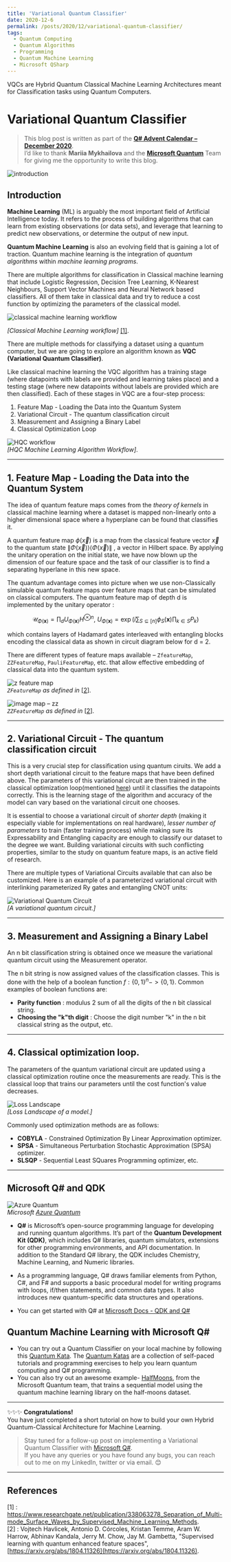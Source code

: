 ```yaml
---
title: 'Variational Quantum Classifier'
date: 2020-12-6
permalink: /posts/2020/12/variational-quantum-classifier/
tags:
  - Quantum Computing
  - Quantum Algorithms
  - Programming
  - Quantum Machine Learning
  - Microsoft QSharp
---
```

VQCs are Hybrid Quantum Classical Machine Learning Architectures meant for Classification tasks using Quantum Computers.  

# Variational Quantum Classifier

> This blog post is written as part of the [**Q# Advent Calendar – December 2020**](https://devblogs.microsoft.com/qsharp/q-advent-calendar-2020/).  
> I’d like to thank **Mariia Mykhailova** and the [**Microsoft Quantum**](https://www.microsoft.com/en-us/quantum) Team for giving me the opportunity to write this blog.


![introduction](https://raw.githubusercontent.com/born-2learn/born-2learn.github.io/master/_posts/images/vqc-part1/title-image.jpeg)

## Introduction ##   

**Machine Learning** (ML) is arguably the most important field of Artificial Intelligence today. It refers to the process of building algorithms that can learn from existing observations (or data sets), and leverage that learning to predict new observations, or determine the output of new input.

**Quantum Machine Learning** is also an evolving field that is gaining a lot of traction.  Quantum machine learning is the integration of *quantum algorithms* within *machine learning programs*.

There are multiple algorithms for classification in Classical machine learning that include Logistic Regression, Decision Tree Learning, K-Nearest Neighbours, Support Vector Machines and Neural Network based classifiers. All of them take in classical data and try to reduce a cost function by optimizing the parameters of the classical model. 

![classical machine learning workflow](https://raw.githubusercontent.com/born-2learn/born-2learn.github.io/master/_posts/images/vqc-part1/classical-ml-workflow.png)

*[Classical Machine Learning workflow]* [[1]](#references).  


There are multiple methods for classifying a dataset using a quantum computer, but we are going to explore an algorithm known as **VQC (Variational Quantum Classifier)**.

Like classical machine learning the VQC algorithm has a training stage (where datapoints with labels are provided and learning takes place) and a testing stage (where new datapoints without labels are provided which are then classified). Each of these stages in VQC are a four-step process:

1. Feature Map - Loading the Data into the Quantum System
2. Variational Circuit - The quantum classification circuit
3. Measurement and Assigning a Binary Label 
4. Classical Optimization Loop

![HQC workflow](https://raw.githubusercontent.com/born-2learn/born-2learn.github.io/master/_posts/images/vqc-part1/qml-workflow.png)  
*[HQC Machine Learning Algorithm Workflow]*.

----
## 1. Feature Map - Loading the Data into the Quantum System  

The idea of quantum feature maps comes from the *theory of kernels* in classical machine learning where a dataset is mapped non-linearly onto a higher dimensional space where a hyperplane can be found that classifies it.  

A quantum feature map $\phi(\vec{x})$ is a map from the classical feature vector $\vec{x}$ to the quantum state $\|\Phi(\vec{x})\rangle\langle\Phi(\vec{x})\|$ , a vector in Hilbert space. By applying the unitary operation on the initial state,  we have now blown up the dimension of our feature space and the task of our classifier is to find a separating hyperlane in this new space.  

The quantum advantage comes into picture when we use non-Classically simulable quantum feature maps over feature maps that can be simulated on classical computers. The quantum feature map of depth d is implemented by the unitary operator : 

$$ \mathcal{U}_{\Phi(\mathbf{x})}=\prod_d U_{\Phi(\mathbf{x})}H^{\otimes n},\ U_{\Phi(\mathbf{x})}=\exp\left(i\sum_{S\subseteq[n]}\phi_S(\mathbf{x})\prod_{k\in S} P_k\right) $$ 

which contains layers of Hadamard gates interleaved with entangling blocks encoding the classical data as shown in circuit diagram below for d = 2.

There are different types of feature maps available – `ZfeatureMap`, `ZZFeatureMap`, `PauliFeatureMap`, etc. that allow effective embedding of classical data into the quantum system.

![z feature map](https://raw.githubusercontent.com/born-2learn/born-2learn.github.io/master/_posts/images/vqc-part1/zfeaturemap.png)  
*`ZFeatureMap` as defined in* [[2](#references)].  

![image map – zz](https://raw.githubusercontent.com/born-2learn/born-2learn.github.io/master/_posts/images/vqc-part1/zzfeaturemap.png)  
*`ZZFeatureMap` as defined in* [[2](#references)].

---
## 2. Variational Circuit - The quantum classification circuit

This is a very crucial step for classification using quantum ciruits. We add a short depth variational circuit to the feature maps that have been defined above. The parameters of this variational circuit are then trained in the classical optimization loop(mentioned [here](#4-classical-optimization-loop)) until it classifies the datapoints correctly. This is the learning stage of the algorithm and accuracy of the model can vary based on the variational circuit one chooses.  

It is essential to choose a variational circuit of *shorter depth* (making it especially viable for implementations on real hardware), *lesser number of parameters* to train (faster training process) while making sure its Expressability and Entangling capacity are enough to classify our dataset to the degree we want. Building variational circuits with such conflicting properties, similar to the study on quantum feature maps, is an active field of research.

There are multiple types of Variational Circuits available that can also be customized. Here is an example of a parameterized variational circuit with interlinking parameterized Ry gates and entangling CNOT units:  

![Variational Quantum Circuit](https://raw.githubusercontent.com/born-2learn/born-2learn.github.io/master/_posts/images/vqc-part1/realamplitudes.png)  
*[A variational quantum circuit.]*

---
## 3. Measurement and Assigning a Binary Label

An n bit classification string is obtained once we measure the variational quantum circuit using the Measurement operator.  

The n bit string is now assigned values of the classification classes. This is done with the help of a boolean function $f: \{0, 1\}^{n} -> \{0, 1\}$. Common examples of boolean functions are:  
- **Parity function** : modulus 2 sum of all the digits of the n bit classical string.
- **Choosing the "k"th digit** : Choose the digit number "k" in the n bit classical string as the output, etc.  


---
## 4. Classical optimization loop.  

The parameters of the quantum variational circuit are updated using a classical optimization routine once the measurements are ready. This is the classical loop that trains our parameters until the cost function's value decreases.   
 

![Loss Landscape](https://raw.githubusercontent.com/born-2learn/born-2learn.github.io/master/_posts/images/vqc-part1/loss_landscape.png)  
*[Loss Landscape of a model.]*  

Commonly used optimization methods are as follows:  
- **COBYLA** - Constrained Optimization By Linear Approximation optimizer.
- **SPSA** - Simultaneous Perturbation Stochastic Approximation (SPSA) optimizer.
- **SLSQP** - Sequential Least SQuares Programming optimizer, etc.  
  
---

## Microsoft Q# and QDK

![Azure Quantum](https://raw.githubusercontent.com/born-2learn/born-2learn.github.io/master/_posts/images/vqc-part1/azure-quantum.jpg)  
*Microsoft [Azure Quantum](https://azure.microsoft.com/en-in/services/quantum/)*

- **Q#** is Microsoft’s open-source programming language for developing and running quantum algorithms. It’s part of the **Quantum Development Kit (QDK)**, which includes Q# libraries, quantum simulators, extensions for other programming environments, and API documentation. In addition to the Standard Q# library, the QDK includes Chemistry, Machine Learning, and Numeric libraries.

- As a programming language, Q# draws familiar elements from Python, C#, and F# and supports a basic procedural model for writing programs with loops, if/then statements, and common data types. It also introduces new quantum-specific data structures and operations.
- You can get started with Q# at [Microsoft Docs - QDK and Q#](https://docs.microsoft.com/en-us/quantum/quickstarts/get-started)  

## Quantum Machine Learning with Microsoft Q#

- You can try out a Quantum Classifier on your local machine by following this [Quantum Kata](https://github.com/microsoft/QuantumKatas/tree/main/tutorials/QuantumClassification). The [Quantum Katas](https://github.com/microsoft/QuantumKatas) are a collection of self-paced tutorials and programming exercises to help you learn quantum computing and Q# programming.  
- You can also try out an awesome example- [HalfMoons](https://github.com/microsoft/Quantum/tree/master/samples/machine-learning/half-moons), from the Microsoft Quantum team, that trains a sequential model using the quantum machine learning library on the half-moons dataset.  

---
✨✨✨ **Congratulations!**  
You have just completed a short tutorial on how to build your own Hybrid Quantum-Classical Architecture for Machine Learning.   
> Stay tuned for a follow-up post on implementing a Variational Quantum Classifier with [Microsoft Q#](https://www.microsoft.com/en-us/quantum/development-kit).  
> If you have any queries or you have found any bugs, you can reach out to me on my LinkedIn, twitter or via email. 😊

---
## References

[1] :   https://www.researchgate.net/publication/338063278_Separation_of_Multi-mode_Surface_Waves_by_Supervised_Machine_Learning_Methods.  
[2] :  Vojtech Havlicek, Antonio D. Córcoles, Kristan Temme, Aram W. Harrow, Abhinav Kandala, Jerry M. Chow, Jay M. Gambetta, "Supervised learning with quantum enhanced feature spaces", [https://arxiv.org/abs/1804.11326](https://arxiv.org/abs/1804.11326).

